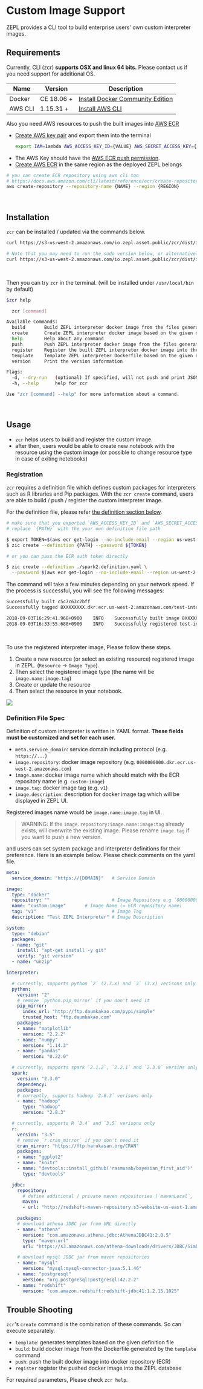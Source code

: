 <h1>Custom Image Support</h1>

ZEPL provides a CLI tool to build enterprise users' own custom interpreter images.

## Requirements

Currently, CLI (zcr) **supports OSX and linux 64 bits.** Please contact us if you need support for additional OS.

| Name  | Version | Description  |
|---|---|---|
| Docker | CE 18.06 +  | [Install Docker Community Edition](https://store.docker.com/search?type=edition&offering=community) |
| AWS CLI  | 1.15.31 + |  [Install AWS CLI](https://docs.aws.amazon.com/cli/latest/userguide/installing.html) |

Also you need AWS resources to push the built images into [AWS ECR](https://aws.amazon.com/ecr/)

- [Create AWS key pair](https://docs.aws.amazon.com/IAM/latest/UserGuide/id_credentials_access-keys.html#Using_CreateAccessKey) and export them into the terminal
    ```bash
    export IAM=1ambda AWS_ACCESS_KEY_ID={VALUE} AWS_SECRET_ACCESS_KEY={VALUE}
    ```
- The AWS Key should have the [AWS ECR push permission](https://docs.aws.amazon.com/AmazonECR/latest/userguide/ecr_managed_policies.html).
- [Create AWS ECR](https://docs.aws.amazon.com/AmazonECR/latest/userguide/repository-create.html) in the same region as the deployed ZEPL belongs

```bash
# you can create ECR repository using aws cli too
# https://docs.aws.amazon.com/cli/latest/reference/ecr/create-repository.html
aws create-repository --repository-name {NAME} --region {REGION}
```

<br/>

## Installation

`zcr` can be installed / updated via the commands below.

```bash
curl https://s3-us-west-2.amazonaws.com/io.zepl.asset.public/zcr/dist/install.sh | bash -

# Note that you may need to run the sudo version below, or alternatively chown /usr/local
curl https://s3-us-west-2.amazonaws.com/io.zepl.asset.public/zcr/dist/install.sh | sudo bash -
```

<br/>

Then you can try `zcr` in the terminal. (will be installed under `/usr/local/bin` by default)

```bash
$zcr help

  zcr [command]

Available Commands:
  build       Build ZEPL interpreter docker image from the files generated by `template` command
  create      Create ZEPL interpreter docker image based on the given definition file (.yaml)
  help        Help about any command
  push        Push ZEPL interpreter docker image from the files generated by `build` command
  register    Register the built ZEPL interpreter docker image into the service database
  template    Template ZEPL interpreter Dockerfile based on the given definition file (.yaml)
  version     Print the version information

Flags:
  -d, --dry-run   (optional) If specified, will not push and print JSON output.
  -h, --help      help for zcr

Use "zcr [command] --help" for more information about a command.
```

<br/>

## Usage

- `zcr` helps users to build and register the custom image.
- after then, users would be able to create new notebook with the resource using the custom image (or possible to change resource type in case of exiting notebooks)

### Registration

`zcr` requires a definition file which defines custom packages for interpreters such as R libraries and Pip packages.
With the `zcr create` command, users are able to build / push / register the custom interpreter image.

For the definition file, please refer [the definition section below](./#definition-file-spec).

```bash
# make sure that you exported `AWS_ACCESS_KEY_ID` and `AWS_SECRET_ACCESS_KEY` as env variables.
# replace `{PATH}` with the your own definition file path

$ export TOKEN=$(aws ecr get-login --no-include-email --region us-west-2 | cut -d" " -f6)
$ zic create --definition {PATH} --password ${TOKEN}

# or you can pass the ECR auth token directly

$ zic create --definition ./spark2.definition.yaml \
  --password $(aws ecr get-login --no-include-email --region us-west-2 | cut -d" " -f6)
```

The command will take a few minutes depending on your network speed. If the process is successful, you will see the following messages:

```bash
Successfully built c5c7c63c2bff
Successfully tagged 8XXXXXXXX.dkr.ecr.us-west-2.amazonaws.com/test-interpreter-image:v1

2018-09-03T16:29:41.968+0900    INFO    Successfully built image 8XXXXXXXX.dkr.ecr.us-west-2.amazonaws.com/test-interpreter-image:v1
2018-09-03T16:33:55.688+0900    INFO    Successfully registered test-interpreter-image:v1 into https://XXXX.zepl.com/api/...
```

<br/>

To use the registered interpreter image, Please follow these steps.

1. Create a new resource (or select an existing resource) registered image in ZEPL. (`Resource` -> `Image Type`).
2. Then select the registered image type (the name will be `image.name:image.tag`)
3. Create or update the resource
4. Then select the resource in your notebook.

<img src="../../../img/custom_image_support/custom-image-resource.png" class="image-box big-img" />

<br/>

### Definition File Spec

Definition of custom interpreter is written in YAML format. **These fields must be customized and set for each user.**

- `meta.service_domain`: service domain including protocol (e.g. `https://...`)
- `image.repository`: docker image repository (e.g. `0000000000.dkr.ecr.us-west-2.amazonaws.com`)
- `image.name`: docker image name which should match with the ECR repository name (e.g. `custom-image`)
- `image.tag`: docker image tag (e.g. `v1`)
- `image.description`: description for docker image tag which will be displayed in ZEPL UI.

Registered images name would be `image.name:image.tag` in UI.

> WARNING: If the `image.repository:image.name:image:tag` already exists, will overwrite the existing image. Please rename `image.tag` if you want to push a new version.

and users can set system package and interpreter definitions for their preference. Here is an example below. Please check comments on the yaml file.

```yaml
meta:
  service_domain: "https://{DOMAIN}"   # Service Domain

image:
  type: "docker"
  repository: ""                       # Image Repository e.g `0000000000.dkr.ecr.us-west-2.amazonaws.com`
  name: "custom-image"       # Image Name (= ECR repository name)
  tag: "v1"                            # Image Tag
  description: "Test ZEPL Interpreter" # Image Description

system:
  type: "debian"
  packages:
  - name: "git"
    install: "apt-get install -y git"
    verify: "git version"
  - name: "unzip"

interpreter:

  # currently, supports python `2` (2.7.x) and `3` (3.x) verisons only
  python:
    version: "2"
    # remove `python.pip_mirror` if you don't need it
    pip_mirror:
      index_url: "http://ftp.daumkakao.com/pypi/simple"
      trusted_host: "ftp.daumkakao.com"
    packages:
    - name: "matplotlib"
      version: "2.2.2"
    - name: "numpy"
      version: "1.14.3"
    - name: "pandas"
      version: "0.22.0"

  # currently, supports spark `2.1.2`, `2.2.1` and `2.3.0` versins only
  spark:
    version: "2.3.0"
    dependency:
    packages:
    # currently, supports hadoop `2.8.3` verisons only
    - name: "hadoop"
      type: "hadoop"
      version: "2.8.3"

  # currently, supports R `3.4` and `3.5` verisons only
  r:
    version: "3.5"
    # remove `r.cran_mirror` if you don't need it
    cran_mirror: "https://ftp.harukasan.org/CRAN"
    packages:
    - name: "ggplot2"
    - name: "knitr"
    - name: "devtools::install_github('rasmusab/bayesian_first_aid')"
      type: "devtools"

  jdbc:
    repository:
      # define additional / private maven repositories (`mavenLocal`, `mavenCentral` are used by default)
      maven:
      - url: "http://redshift-maven-repository.s3-website-us-east-1.amazonaws.com/release"

    packages:
    # download athena JDBC jar from URL directly
    - name: "athena"
      version: "com.amazonaws.athena.jdbc:AthenaJDBC41:2.0.5"
      type: "maven:url"
      url: "https://s3.amazonaws.com/athena-downloads/drivers/JDBC/SimbaAthenaJDBC_2.0.5/AthenaJDBC41_2.0.5.jar"

    # download mysql JDBC jar from maven repositories
    - name: "mysql"
      version: "mysql:mysql-connector-java:5.1.46"
    - name: "postgresql"
      version: "org.postgresql:postgresql:42.2.2"
    - name: "redshift"
      version: "com.amazon.redshift:redshift-jdbc41:1.2.15.1025"
```

## Trouble Shooting

`zcr`'s `create` command is the combination of these commands. So can execute separately.

- `template`: generates templates based on the given definition file
- `build`: build docker image from the Dockerfile generated by the `template` command
- `push`: push the built docker image into docker repository (ECR)
- `register` register the pushed docker image into the ZEPL database

For required parameters, Please check `zcr help`.



